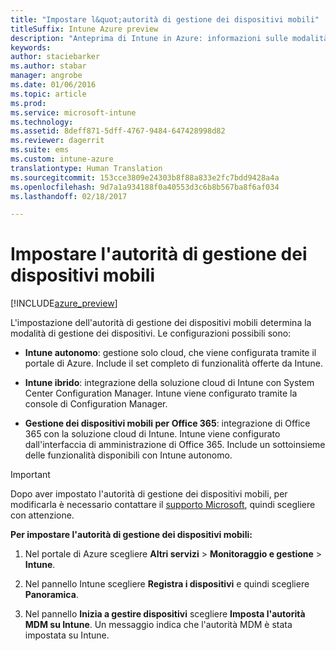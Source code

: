 ```yaml
---
title: "Impostare l&quot;autorità di gestione dei dispositivi mobili"
titleSuffix: Intune Azure preview
description: "Anteprima di Intune in Azure: informazioni sulle modalità di impostazione dell&quot;autorità di gestione dei dispositivi mobili in Intune. "
keywords: 
author: staciebarker
ms.author: stabar
manager: angrobe
ms.date: 01/06/2016
ms.topic: article
ms.prod: 
ms.service: microsoft-intune
ms.technology: 
ms.assetid: 8deff871-5dff-4767-9484-647428998d82
ms.reviewer: dagerrit
ms.suite: ems
ms.custom: intune-azure
translationtype: Human Translation
ms.sourcegitcommit: 153cce3809e24303b8f88a833e2fc7bdd9428a4a
ms.openlocfilehash: 9d7a1a934188f0a40553d3c6b8b567ba8f6af034
ms.lasthandoff: 02/18/2017

---
```


# <a name="set-the-mobile-device-management-authority"></a>Impostare l'autorità di gestione dei dispositivi mobili 

[!INCLUDE[azure_preview](../includes/azure_preview.md)]

L'impostazione dell'autorità di gestione dei dispositivi mobili determina la modalità di gestione dei dispositivi. Le configurazioni possibili sono:

- **Intune autonomo**: gestione solo cloud, che viene configurata tramite il portale di Azure. Include il set completo di funzionalità offerte da Intune.

- **Intune ibrido**: integrazione della soluzione cloud di Intune con System Center Configuration Manager. Intune viene configurato tramite la console di Configuration Manager.

- **Gestione dei dispositivi mobili per Office 365**: integrazione di Office 365 con la soluzione cloud di Intune. Intune viene configurato dall'interfaccia di amministrazione di Office 365. Include un sottoinsieme delle funzionalità disponibili con Intune autonomo.

>[!IMPORTANT]
>Dopo aver impostato l'autorità di gestione dei dispositivi mobili, per modificarla è necessario contattare il [supporto Microsoft](https://docs.microsoft.com/intune/troubleshoot/how-to-get-support-for-microsoft-intune), quindi scegliere con attenzione.

**Per impostare l'autorità di gestione dei dispositivi mobili:**

1. Nel portale di Azure scegliere **Altri servizi** > **Monitoraggio e gestione** > **Intune**.

2. Nel pannello Intune scegliere **Registra i dispositivi** e quindi scegliere **Panoramica**.

3. Nel pannello **Inizia a gestire dispositivi** scegliere **Imposta l'autorità MDM su Intune**. Un messaggio indica che l'autorità MDM è stata impostata su Intune.

